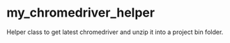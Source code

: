 # my_chromedriver_helper
Helper class to get latest chromedriver and unzip it into a project bin folder.
